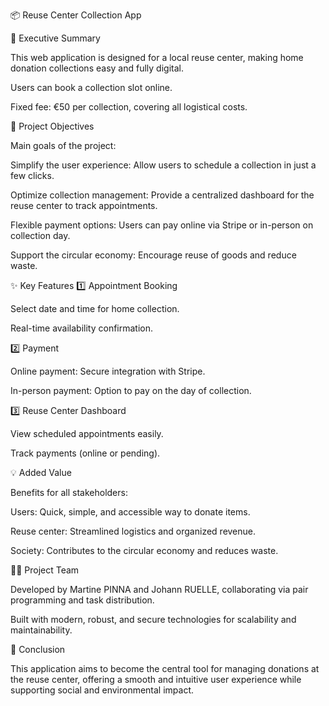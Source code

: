 📦 Reuse Center Collection App

🚀 Executive Summary

This web application is designed for a local reuse center, making home donation collections easy and fully digital.

Users can book a collection slot online.

Fixed fee: €50 per collection, covering all logistical costs.

🎯 Project Objectives

Main goals of the project:

Simplify the user experience: Allow users to schedule a collection in just a few clicks.

Optimize collection management: Provide a centralized dashboard for the reuse center to track appointments.

Flexible payment options: Users can pay online via Stripe or in-person on collection day.

Support the circular economy: Encourage reuse of goods and reduce waste.

✨ Key Features
1️⃣ Appointment Booking

Select date and time for home collection.

Real-time availability confirmation.

2️⃣ Payment

Online payment: Secure integration with Stripe.

In-person payment: Option to pay on the day of collection.

3️⃣ Reuse Center Dashboard

View scheduled appointments easily.

Track payments (online or pending).

💡 Added Value

Benefits for all stakeholders:

Users: Quick, simple, and accessible way to donate items.

Reuse center: Streamlined logistics and organized revenue.

Society: Contributes to the circular economy and reduces waste.

👩‍💻 Project Team

Developed by Martine PINNA and Johann RUELLE, collaborating via pair programming and task distribution.

Built with modern, robust, and secure technologies for scalability and maintainability.

📌 Conclusion

This application aims to become the central tool for managing donations at the reuse center, offering a smooth and intuitive user experience while supporting social and environmental impact.